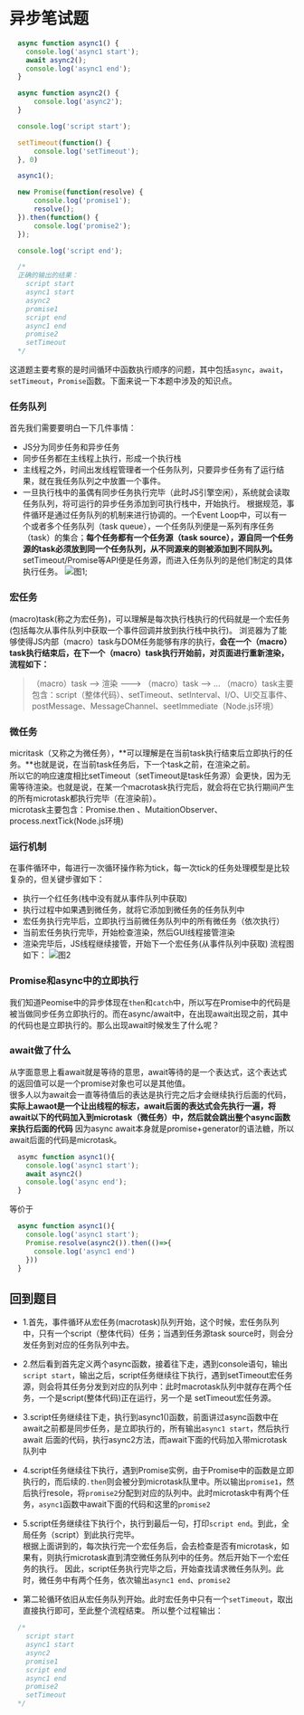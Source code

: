# 异步笔试题
```javascript
  async function async1() {
    console.log('async1 start');
    await async2();
    console.log('async1 end');
  }

  async function async2() {
      console.log('async2');
  }

  console.log('script start');

  setTimeout(function() {
      console.log('setTimeout');
  }, 0)

  async1();

  new Promise(function(resolve) {
      console.log('promise1');
      resolve();
  }).then(function() {
      console.log('promise2');
  });

  console.log('script end');

  /*
  正确的输出的结果：
    script start
    async1 start
    async2
    promise1
    script end
    async1 end
    promise2
    setTimeout
  */
```
这道题主要考察的是时间循环中函数执行顺序的问题，其中包括`async`，`await`，`setTimeout`，`Promise`函数。下面来说一下本题中涉及的知识点。
### 任务队列
首先我们需要要明白一下几件事情：
* JS分为同步任务和异步任务
* 同步任务都在主线程上执行，形成一个执行栈
* 主线程之外，时间出发线程管理者一个任务队列，只要异步任务有了运行结果，就在我任务队列之中放置一个事件。
* 一旦执行栈中的虽偶有同步任务执行完毕（此时JS引擎空闲），系统就会读取任务队列，将可运行的异步任务添加到可执行栈中，开始执行。
根据规范，事件循环是通过任务队列的机制来进行协调的。一个Event Loop中，可以有一个或者多个任务队列（task queue），一个任务队列便是一系列有序任务（task）的集合；**每个任务都有一个任务源（task source），源自同一个任务源的task必须放到同一个任务队列，从不同源来的则被添加到不同队列。** setTimeout/Promise等API便是任务源，而进入任务队列的是他们制定的具体执行任务。
![图1](./1.png);

### 宏任务
(macro)task(称之为宏任务)，可以理解是每次执行栈执行的代码就是一个宏任务(包括每次从事件队列中获取一个事件回调并放到执行栈中执行)。
浏览器为了能够使得JS内部（macro）task与DOM任务能够有序的执行，**会在一个（macro）task执行结束后，在下一个（macro）task执行开始前，对页面进行重新渲染，流程如下：**
>（macro）task --> 渲染 ---> （macro）task --> ...
（macro）task主要包含：script（整体代码）、setTimeout、setInterval、I/O、UI交互事件、postMessage、MessageChannel、seetImmediate（Node.js环境）

### 微任务
micritask（又称之为微任务），**可以理解是在当前task执行结束后立即执行的任务。**也就是说，在当前task任务后，下一个task之前，在渲染之前。<br/>
所以它的响应速度相比setTimeout（setTimeout是task任务源）会更快，因为无需等待渲染。也就是说，在某一个macrotask执行完后，就会将在它执行期间产生的所有microtask都执行完毕（在渲染前）。<br/>
microtask主要包含：Promise.then 、MutaitionObserver、process.nextTick(Node.js环境)<br/>

### 运行机制
在事件循环中，每进行一次循环操作称为tick，每一次tick的任务处理模型是比较复杂的，但关键步骤如下：
* 执行一个红任务(栈中没有就从事件队列中获取)
* 执行过程中如果遇到微任务，就将它添加到微任务的任务队列中
* 宏任务执行完毕后，立即执行当前微任务队列中的所有微任务（依次执行）
* 当前宏任务执行完毕，开始检查渲染，然后GUI线程接管渲染
* 渲染完毕后，JS线程继续接管，开始下一个宏任务(从事件队列中获取)
流程图如下：
![图2](./2.jpg)

### Promise和async中的立即执行
我们知道Peomise中的异步体现在`then`和`catch`中，所以写在Promise中的代码是被当做同步任务立即执行的。而在async/await中，在出现await出现之前，其中的代码也是立即执行的。那么出现await时候发生了什么呢？

### await做了什么
从字面意思上看await就是等待的意思，await等待的是一个表达式，这个表达式的返回值可以是一个promise对象也可以是其他值。<br/>
很多人以为await会一直等待值后的表达是执行完之后才会继续执行后面的代码，**实际上awaot是一个让出线程的标志，await后面的表达式会先执行一遍，将await以下的代码加入到microtask（微任务）中，然后就会跳出整个async函数来执行后面的代码**
因为async await本身就是promise+generator的语法糖，所以await后面的代码是microtask。
```javascript
  asymc function async1(){
    console.log('async1 start');
    await async2()
    console.log('async end');
  }
```
等价于
```javascript
  async function async1(){
    console.log('async1 start');
    Promise.resolve(async2()).then(()=>{
      console.log('async1 end')
    }))
  }
```
## 回到题目
* 1.首先，事件循环从宏任务(macrotask)队列开始，这个时候，宏任务队列中，只有一个script（整体代码）任务；当遇到任务源task source时，则会分发任务到对应的任务队列中去。

* 2.然后看到首先定义两个async函数，接着往下走，遇到console语句，输出 `script start`，输出之后，script任务继续往下执行，遇到setTimeout宏任务源，则会将其任务分发到对应的队列中：此时macrotask队列中就存在两个任务，一个是script(整体代码)正在运行，另一个是 setTimeout宏任务源。

* 3.script任务继续往下走，执行到async1()函数，前面讲过async函数中在await之前都是同步任务，是立即执行的，所有输出`async1 start`，然后执行await 后面的代码，执行async2方法，而await下面的代码加入带microtask队列中

* 4.script任务继续往下执行，遇到Promise实例，由于Promise中的函数是立即执行的，而后续的`.then`则会被分到microtask队里中。所以输出`promise1`，然后执行resole，将`promise2`分配到对应的队列中。此时microtask中有两个任务，`async1`函数中await下面的代码和这里的`promise2`

* 5.script任务继续往下执行个，执行到最后一句，打印`script end`。到此，全局任务（script）到此执行完毕。<br/>
根据上面讲到的，每次执行完一个宏任务后，会去检查是否有microtask，如果有，则执行microtask直到清空微任务队列中的任务。然后开始下一个宏任务的执行。
因此，script任务执行完毕之后，开始查找请求微任务队列。此时，微任务中有两个任务，依次输出`async1 end`、`promise2`

* 第二轮循环依旧从宏任务队列开始。此时宏任务中只有一个`setTimeout`，取出直接执行即可，至此整个流程结束。
所以整个过程输出：
```javascript
  /*
    script start
    async1 start
    async2
    promise1 
    script end 
    async1 end 
    promise2
    setTimeout
  */
```




























